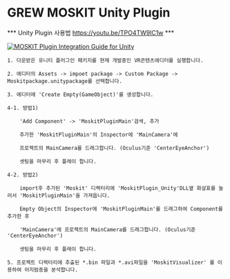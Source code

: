 ﻿# GREW MOSKIT Unity Plugin

*** Unity Plugin 사용법 https://youtu.be/TPO4TW9lC1w ***

[![MOSKIT Plugin Integration Guide for Unity](http://img.youtube.com/vi/uLR1RNqJ1Mw/0.jpg)](https://youtu.be/TPO4TW9lC1w)

	1. 다운받은 유니티 플러그인 패키지를 현재 개발중인 VR콘텐츠에디터를 실행합니다.

	2. 에디터의 Assets -> impoet package -> Custom Package -> Moskitpackage.unitypackage를 선택합니다.

	3. 에디터에 'Create Empty(GameObject)'를 생성합니다.

	4-1. 방법1) 

		'Add Component' -> 'MoskitPluginMain'검색, 추가
	
		추가한 'MoskitPluginMain'의 Inspector에 'MainCamera'에 

		프로젝트의 MainCamera를 드래그합니다. (Oculus기준 'CenterEyeAnchor')

		셋팅을 마무리 후 플레이 합니다.

	4-2. 방법2) 

		import후 추가된 'Moskit' 디렉터리에 'MoskitPlugin_Unity'DLL옆 화살표를 눌러서 'MoskitPluginMain'을 가져옵니다.

		Empty Object의 Inspector에 'MoskitPluginMain'를 드래그하여 Component를 추가한 후 
	
		'MainCamera'에 프로젝트의 MainCamera를 드래그합니다. (Oculus기준 'CenterEyeAnchor')

		셋팅을 마무리 후 플레이 합니다.

	5. 프로젝트 디렉터리에 추출된 *.bin 파일과 *.avi파일을 'MoskitVisualizer' 를 이용하여 어지럼증을 분석합니다.
